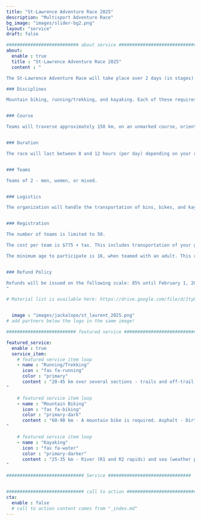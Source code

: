 ```yaml
---
title: "St-Lawrence Adventure Race 2025"
description: "Multisport Adventure Race"
bg_image: "images/slider-bg2.png"
layout: "service"
draft: false

########################### about service #############################
about:
  enable : true
  title : "St-Lawrence Adventure Race 2025"
  content : "

The St-Lawrence Adventure Race will take place over 2 days (in stages) on May 17 and 18, 2025, around Rimouski (QC). This event aims to offer teams a memorable adventure while showcasing the beauty and attractions of the Bas-Saint-Laurent region. The race is part of the Adventure Racing World Series (ARWS): https://arworldseries.com/.

### Disciplines

Mountain biking, running/trekking, and kayaking. Each of these requires map and compass navigation. The distances listed below are subject to slight variations from the final course. This is a demanding endurance event. While it's not exclusively for athletes, participants should have experience in all the disciplines covered by the race.


### Course

Teams will traverse approximately 150 km, on an unmarked course, orienting themselves with map and compass. The course is designed to challenge experienced teams, while offering new teams the opportunity to experience a longer race format. As such, several checkpoints will be optional so that each team can choose a level of difficulty to meet their objectives. We expect a minority of teams to collect all the checkpoints. The route will remain secret until the day before the race.


### Duration

The race will last between 8 and 12 hours (per day) depending on your route choices, checkpoint selections, and speed. There will be time cutoffs at various stages of the course.


### Teams

Teams of 2 - men, women, or mixed.


### Logistics

The organization will handle the transportation of bins, bikes, and kayaks if needed. Teams will have access to their bins at certain transitions between disciplines. The kayak is supplied with your registration and the model will be as follows: https://www.rtmkayaks.com/optimo-evo-confort/


### Registration

The number of teams is limited to 50.

The cost per team is $775 + tax. This includes transportation of your gear boxes, bikes, and kayak, the kayak rental, loan of a satellite tracking device, course and map design, and post-race meals. Note that a wetsuit (sleeveless accepted) will be mandatory for one or more kayaking sections.Wetsuits can be rented upon registration.

The minimum age to participate is 16, when teamed with an adult. This requires approval from the race director. Please contact us in advance to discuss.


### Refund Policy

Refunds will be issued on the following scale: 85% until February 1, 2025, 50% between February 2 and April 1, 2025, 25% between April 2 and May 1, 2025. No refunds after May 2, 2025. Until May 2, teams have the option to transfer their registration after informing the organizing committee.
"

# Material list is available here: https://drive.google.com/file/d/1tyDCnDCLJE4H_vXlhGlhZtjD81_nc2u6/view?usp=sharing


  image : "images/jackalope/st_laurent_2025.png"
# add partners below the logo in the same image!

########################## featured service ############################

featured_service:
  enable : true
  service_item:
    # featured service item loop
    - name : "Running/Trekking"
      icon : "fas fa-running"
      color : "primary"
      content : "20-45 km over several sections - trails and off-trail, shorelines, river and marsh crossings.
"

    # featured service item loop
    - name : "Mountain Biking"
      icon : "fas fa-biking"
      color : "primary-dark"
      content : "60-90 km - A mountain bike is required. Asphalt - Dirt roads – Single track - Forest roads – ATV trails.
"

    # featured service item loop
    - name : "Kayaking"
      icon : "fas fa-water"
      color : "primary-darker"
      content : "25-35 km - River (R1 and R2 rapids) and sea (weather permitting).
"

############################# Service ###############################


############################# call to action #################################
cta:
  enable : false
  # call to action content comes from "_index.md"
---
```

